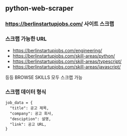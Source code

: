 ## python-web-scraper

### https://berlinstartupjobs.com/ 사이트 스크랩

### 스크랩 가능한 URL
- https://berlinstartupjobs.com/engineering/
- https://berlinstartupjobs.com/skill-areas/python/
- https://berlinstartupjobs.com/skill-areas/typescript/
- https://berlinstartupjobs.com/skill-areas/javascript/

등등 BROWSE SKILLS 모두 스크랩 가능

### 스크랩 데이터 형식
```
job_data = {
  "title": 공고 제목,
  "company": 공고 회사,
  "desciption": 설명,
  "link": 공고 URL,
}
```
